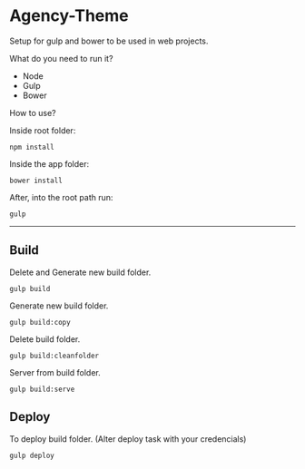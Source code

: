 # Agency-Theme

Setup for gulp and bower to be used in web projects.

What do you need to run it?

- Node
- Gulp
- Bower

How to use?

Inside root folder:

`npm install`

Inside the app folder:

`bower install`

After, into the root path run:

`gulp`

<hr>

## Build

Delete and Generate new build folder.

`gulp build`

Generate new build folder.

`gulp build:copy`

Delete build folder.

`gulp build:cleanfolder`

Server from build folder.

`gulp build:serve`

## Deploy

To deploy build folder. (Alter deploy task with your credencials)

`gulp deploy`

